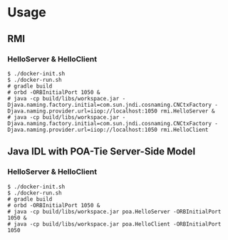 # Usage

## RMI

### HelloServer & HelloClient

```
$ ./docker-init.sh
$ ./docker-run.sh
# gradle build
# orbd -ORBInitialPort 1050 &
# java -cp build/libs/workspace.jar -Djava.naming.factory.initial=com.sun.jndi.cosnaming.CNCtxFactory -Djava.naming.provider.url=iiop://localhost:1050 rmi.HelloServer &
# java -cp build/libs/workspace.jar -Djava.naming.factory.initial=com.sun.jndi.cosnaming.CNCtxFactory -Djava.naming.provider.url=iiop://localhost:1050 rmi.HelloClient
```

## Java IDL with POA-Tie Server-Side Model

### HelloServer & HelloClient

```
$ ./docker-init.sh
$ ./docker-run.sh
# gradle build
# orbd -ORBInitialPort 1050 &
# java -cp build/libs/workspace.jar poa.HelloServer -ORBInitialPort 1050 &
# java -cp build/libs/workspace.jar poa.HelloClient -ORBInitialPort 1050
```
